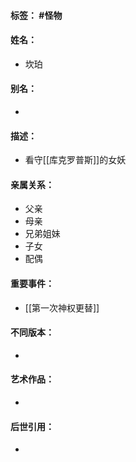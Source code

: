 #### 标签： #怪物
#### 姓名：
- 坎珀
#### 别名：
- 
#### 描述：
- 看守[[库克罗普斯]]的女妖
#### 亲属关系：
- 父亲
- 母亲
- 兄弟姐妹
- 子女
- 配偶
#### 重要事件：
- [[第一次神权更替]]
#### 不同版本：
- 
#### 艺术作品：
- 
#### 后世引用：
- 